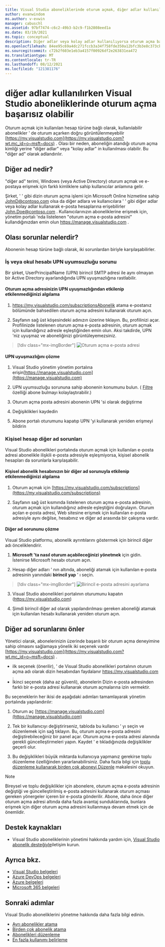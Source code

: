 ```yaml
---
title: Visual Studio aboneliklerinde oturum açmak, diğer adlar kullanılırken başarısız olabilir | Microsoft Docs
author: evanwindom
ms.author: v-evwin
manager: cabuschl
ms.assetid: 97bf7474-c6c2-49b3-b2c9-f1b2808eed1a
ms.date: 03/19/2021
ms.topic: conceptual
description: Diğer adlar veya kolay adlar kullanılıyorsa oturum açma başarısız olabilir
ms.openlocfilehash: 84ee95c69a4dc271fccb3a34f758fde350a12bfc3b3e8c373cbb135914bbcc2f
ms.sourcegitcommit: c72b2f603e1eb3a4157f00926df2e263831ea472
ms.translationtype: MT
ms.contentlocale: tr-TR
ms.lasthandoff: 08/12/2021
ms.locfileid: "121381176"
---
```

# <a name="signing-into-visual-studio-subscriptions-may-fail-when-using-aliases"></a>diğer adlar kullanılırken Visual Studio aboneliklerinde oturum açma başarısız olabilir
Oturum açmak için kullanılan hesap türüne bağlı olarak, kullanılabilir abonelikler ' de oturum açarken doğru görüntülenmeyebilir [https://my.visualstudio.com](https://my.visualstudio.com?wt.mc_id=o~msft~docs) . Olası bir neden, aboneliğin atandığı oturum açma kimliği yerine "diğer adlar" veya "kolay adlar" in kullanılması olabilir. Bu "diğer ad" olarak adlandırılır.

## <a name="what-is-aliasing"></a>Diğer ad nedir?
"diğer ad" terimi, Windows (veya Active Directory) oturum açmak ve e-postaya erişmek için farklı kimliklere sahip kullanıcılar anlamına gelir.

Şirket, ' ' gibi dizin oturum açma işlemi için Microsoft Online hizmetine sahip JohnD@contoso.com olsa da diğer adlara ve kullanıcılara ' ' gibi diğer adlar veya kolay adlar kullanarak e-posta hesaplarına erişebilirler John.Doe@contoso.com . Kullanıcılarınızın aboneliklerine erişmek için, yönetim portalı 'nda listelenen "oturum açma e-posta adresini" kullandığınızdan emin olun https://manage.visualstudio.com . 

## <a name="what-are-the-potential-issues"></a>Olası sorunlar nelerdir?

Abonenin hesap türüne bağlı olarak, iki sorunlardan biriyle karşılaşabilirler. 

### <a name="work-or-school-account-upn-mismatch-issue"></a>İş veya okul hesabı UPN uyumsuzluğu sorunu 
Bir şirket, UserPrincipalName (UPN) birincil SMTP adresi ile aynı olmayan bir Active Directory ayarlandığında UPN uyuşmazlığına rastlabilir. 

#### <a name="how-to-detect-if-your-sign-in-address-is-impacted-by-a-upn-mismatch"></a>Oturum açma adresinizin UPN uyuşmazlığından etkilenip etkilenmediğinizi algılama 

1. https://my.visualstudio.com/subscriptionsAbonelik atama e-postanız bölümünde bahsedilen oturum açma adresini kullanarak oturum açın.

2. Sayfanın sağ üst köşesindeki adınızın üzerine tıklayın.  Bu, profilinizi açar.  Profilinizde listelenen oturum açma e-posta adresinin, oturum açmak için kullandığınız adresle eşleştiğinden emin olun.  Aksi takdirde, UPN 'niz uyuşmaz ve aboneliğinizi görüntüleyemezsiniz. 

> [!div class="mx-imgBorder"]
> ![Oturum açma e-posta adresi](_img//aliasing/sign-in-email.png "Profilinizde görünen e-posta adresinin, oturum açmak için kullandığınız bir adresle eşleştiğinden emin olun.")

#### <a name="how-to-fix-a-upn-mismatch"></a>UPN uyuşmazlığını çözme

1. Visual Studio yönetim yönetim portalına erişin[https://manage.visualstudio.com](https://manage.visualstudio.com) 

2. UPN uyumsuzluğu sorununa sahip abonenin konumunu bulun. ( [Filtre](search-license.md) özelliği abone bulmayı kolaylaştırabilir.)

3. Oturum açma posta adresini abonenin UPN 'si olarak değiştirme 

0. Değişiklikleri kaydedin 

0. Abone portalı oturumunu kapatıp UPN 'yi kullanarak yeniden erişmeyi bildirin 

### <a name="personal-account-aliasing-issue"></a>Kişisel hesap diğer ad sorunları

Visual Studio abonelikleri portalında oturum açmak için kullanılan e-posta adresi abonelikle ilişkili e-posta adresiyle eşleşmiyorsa, kişisel abonelik hesapları da sorunlarla karşılaşabilir. 

#### <a name="how-to-detect-if-your-personal-subscription-account-is-impacted-by-an-aliasing-issue"></a>Kişisel abonelik hesabınızın bir diğer ad sorunuyla etkilenip etkilenmediğinizi algılama

1. Oturum açmak için [https://my.visualstudio.com/subscriptions](https://my.visualstudio.com/subscriptions)

0. Sayfanın sağ üst kısmında listelenen oturum açma e-posta adresinin, oturum açmak için kullandığınız adresle eşleştiğini doğrulayın.  Oturum açılan e-posta adresi, Web sitesine erişmek için kullanılan e-posta adresiyle aynı değilse, hesabınız ve diğer ad arasında bir çakışma vardır.

#### <a name="how-to-fix-an-alias-issue"></a>Diğer ad sorununu çözme

Visual Studio platformu, abonelik ayrıntılarını göstermek için birincil diğer adı önceliklendirir. 

1. **Microsoft 'ta nasıl oturum açabileceğinizi yönetmek** için gidin. İstenirse Microsoft hesabı oturum açın. 

2. Hesap diğer adları ' nın altında, aboneliği atamak için kullanılan e-posta adresinin yanındaki **birincil yap** ' ı seçin. 

> [!div class="mx-imgBorder"]
> ![Birincil e-posta adresini ayarlama](_img//aliasing/account-aliases.png "Abonelikleriniz için birincil diğer ad seçmek üzere birincil yap bağlantısını kullanın.")

3. Visual Studio abonelikleri portalının oturumunu kapatın (https://my.visualstudio.com) 

4. Şimdi birincil diğer ad olarak yapılandırılması gereken aboneliği atamak için kullanılan hesabı kullanarak yeniden oturum açın. 

## <a name="preventing-aliasing-issues"></a>Diğer ad sorunlarını önler

Yönetici olarak, abonelerinizin üzerinde başarılı bir oturum açma deneyimine sahip olmasını sağlamaya yönelik iki seçenek vardır [https://my.visualstudio.com](https://my.visualstudio.com?wt.mc_id=o~msft~docs) .
- ilk seçenek (önerilir), ' de Visual Studio abonelikleri portalının oturum açma adı olarak dizin hesabından faydalanır https://my.visualstudio.com .  
- İkinci seçenek (daha az güvenli), abonelerin Dizin e-posta adresinden farklı bir e-posta adresi kullanarak oturum açmalarına izin vermektir.

Bu seçeneklerin her ikisi de aşağıdaki adımları tamamlayarak yönetim portalında yapılandırılır:  
1. Oturum aç [https://manage.visualstudio.com](https://manage.visualstudio.com) 

0. Tek bir kullanıcıyı değiştirirseniz, tabloda bu kullanıcı ' yı seçin ve düzenlemek için sağ tıklayın. Bu, oturum açma e-posta adresini değiştirebileceğiniz bir panel açar. Oturum açma e-posta adresi alanında gerekli güncelleştirmeleri yapın. Kaydet ' e tıkladığınızda değişiklikler geçerli olur.  

0. Bu değişiklikleri büyük miktarda kullanıcıya yapmanız gerekirse toplu düzenleme özelliğinden yararlanabilirsiniz. Daha fazla bilgi için [toplu düzenleme kullanarak birden çok aboneyi Düzenle](./edit-license.md#edit-multiple-subscribers-using-bulk-edit) makalesini okuyun.

> [!NOTE]
> Bireysel ve toplu değişiklikler için abonelere, oturum açma e-posta adresinin değiştiği ve güncelleştirilmiş e-posta adresini kullanarak oturum açması gereken yönergeler içeren bir e-posta gönderilir. Abone, daha önce diğer oturum açma adresi altında daha fazla avantaj sunduklarında, bunlara erişmek için diğer oturum açma adresini kullanmaya devam etmek için de önemlidir.  

## <a name="support-resources"></a>Destek kaynakları
- Visual Studio aboneliklerinin yönetimi hakkında yardım için, [Visual Studio abonelik desteğiyle](https://aka.ms/vsadminhelp)iletişim kurun.

## <a name="see-also"></a>Ayrıca bkz.
- [Visual Studio belgeleri](/visualstudio/)
- [Azure DevOps belgeleri](/azure/devops/)
- [Azure belgeleri](/azure/)
- [Microsoft 365 belgeleri](/microsoft-365/)

## <a name="next-steps"></a>Sonraki adımlar
Visual Studio aboneliklerini yönetme hakkında daha fazla bilgi edinin.
- [Ayrı abonelikler atama](assign-license.md)
- [Birden çok abonelik atama](assign-license-bulk.md)
- [Abonelikleri düzenleme](edit-license.md)
- [En fazla kullanımı belirleme](maximum-usage.md)